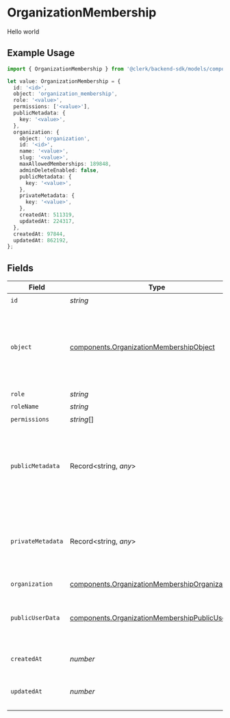 # OrganizationMembership

Hello world

## Example Usage

```typescript
import { OrganizationMembership } from '@clerk/backend-sdk/models/components';

let value: OrganizationMembership = {
  id: '<id>',
  object: 'organization_membership',
  role: '<value>',
  permissions: ['<value>'],
  publicMetadata: {
    key: '<value>',
  },
  organization: {
    object: 'organization',
    id: '<id>',
    name: '<value>',
    slug: '<value>',
    maxAllowedMemberships: 189848,
    adminDeleteEnabled: false,
    publicMetadata: {
      key: '<value>',
    },
    privateMetadata: {
      key: '<value>',
    },
    createdAt: 511319,
    updatedAt: 224317,
  },
  createdAt: 97844,
  updatedAt: 862192,
};
```

## Fields

| Field             | Type                                                                                                               | Required           | Description                                                                                   |
| ----------------- | ------------------------------------------------------------------------------------------------------------------ | ------------------ | --------------------------------------------------------------------------------------------- |
| `id`              | _string_                                                                                                           | :heavy_check_mark: | N/A                                                                                           |
| `object`          | [components.OrganizationMembershipObject](../../models/components/organizationmembershipobject.md)                 | :heavy_check_mark: | String representing the object's type. Objects of the same type share the same value.<br/>    |
| `role`            | _string_                                                                                                           | :heavy_check_mark: | N/A                                                                                           |
| `roleName`        | _string_                                                                                                           | :heavy_minus_sign: | N/A                                                                                           |
| `permissions`     | _string_[]                                                                                                         | :heavy_check_mark: | N/A                                                                                           |
| `publicMetadata`  | Record<string, _any_>                                                                                              | :heavy_check_mark: | Metadata saved on the organization membership, accessible from both Frontend and Backend APIs |
| `privateMetadata` | Record<string, _any_>                                                                                              | :heavy_minus_sign: | Metadata saved on the organization membership, accessible only from the Backend API           |
| `organization`    | [components.OrganizationMembershipOrganization](../../models/components/organizationmembershiporganization.md)     | :heavy_check_mark: | N/A                                                                                           |
| `publicUserData`  | [components.OrganizationMembershipPublicUserData](../../models/components/organizationmembershippublicuserdata.md) | :heavy_minus_sign: | An organization membership with public user data populated                                    |
| `createdAt`       | _number_                                                                                                           | :heavy_check_mark: | Unix timestamp of creation.                                                                   |
| `updatedAt`       | _number_                                                                                                           | :heavy_check_mark: | Unix timestamp of last update.                                                                |
